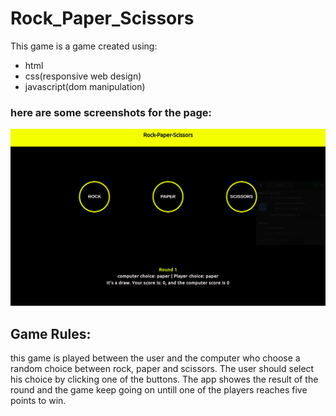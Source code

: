 # Rock_Paper_Scissors
This game is a game created using:
* html
* css(responsive web design)
* javascript(dom manipulation)

### here are some screenshots for the page:

![RPS](Rock-Paper-Scissors.png)

## Game Rules:
this game is played between the user and the computer who choose a random choice between rock, paper and scissors.
    The user should select his choice by clicking one of the buttons. The app showes the result of the round and the game keep going on untill one of the players reaches five points to win. 
